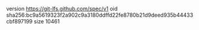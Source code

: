 version https://git-lfs.github.com/spec/v1
oid sha256:bc9a5619323f2a902c9a3180ddffd22fe8780b21d9deed935b44433cbf897199
size 10461
